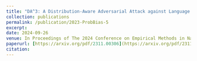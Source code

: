 ```yaml
---
title: "DA^3: A Distribution-Aware Adversarial Attack against Language Models"
collection: publications
permalink: /publication/2023-ProbBias-5
excerpt: 
date: 2024-09-26
venue: In Proceedings of The 2024 Conference on Empirical Methods in Natural Language Processing
paperurl: [https://arxiv.org/pdf/2311.00306](https://arxiv.org/pdf/2311.08598)
citation: 
---
```

